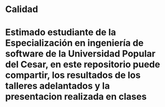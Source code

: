 # Calidad

# Estimado estudiante de la Especialización en ingeniería de software de la Universidad Popular del Cesar, en este repositorio puede compartir, los resultados de los talleres adelantados y la presentacion realizada en clases
